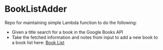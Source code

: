 # BookListAdder

Repo for maintaining simple Lambda function to do the following:
* Given a title search for a book in the Google Books API
* Take the fetched information and notes from input to add a new book to a book list here: [Book List](https://gist.github.com/TStansel/75e20ceb78e233668d53878e591bf180)